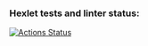 ### Hexlet tests and linter status:
[![Actions Status](https://github.com/zhig1ov/frontend-project-11/actions/workflows/hexlet-check.yml/badge.svg)](https://github.com/zhig1ov/frontend-project-11/actions)